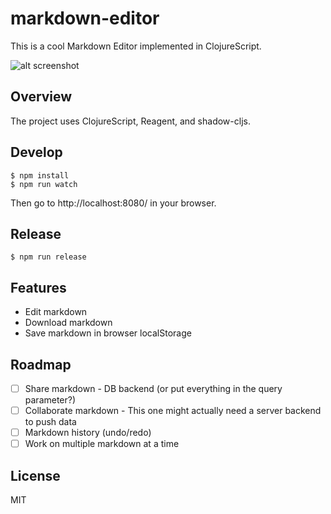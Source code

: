 # markdown-editor

This is a cool Markdown Editor implemented in ClojureScript.

![alt screenshot](screencast.gif)

## Overview

The project uses ClojureScript, Reagent, and shadow-cljs.

## Develop

```
$ npm install
$ npm run watch
```

Then go to http://localhost:8080/ in your browser.

## Release

```
$ npm run release
```

## Features

- Edit markdown
- Download markdown
- Save markdown in browser localStorage

## Roadmap

- [ ] Share markdown - DB backend (or put everything in the query parameter?)
- [ ] Collaborate markdown - This one might actually need a server backend to push data
- [ ] Markdown history (undo/redo)
- [ ] Work on multiple markdown at a time

## License

MIT
